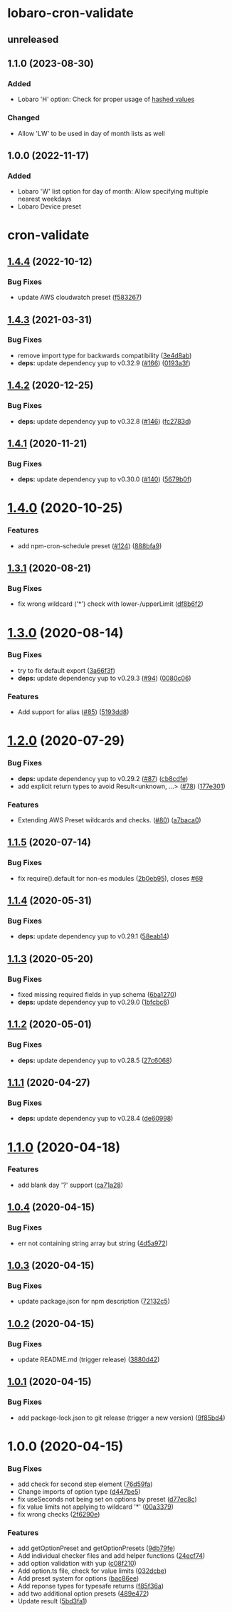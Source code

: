 # lobaro-cron-validate

## unreleased

## 1.1.0 (2023-08-30)
### Added
- Lobaro 'H' option: Check for proper usage of [hashed values](https://github.com/jenkinsci/jenkins/blob/master/core/src/main/resources/hudson/triggers/TimerTrigger/help-spec.jelly)
### Changed
- Allow 'LW' to be used in day of month lists as well

## 1.0.0 (2022-11-17)
### Added
- Lobaro 'W' list option for day of month: Allow specifying multiple nearest weekdays
- Lobaro Device preset

# cron-validate

## [1.4.4](https://github.com/Airfooox/cron-validate/compare/v1.4.3...v1.4.4) (2022-10-12)


### Bug Fixes

* update AWS cloudwatch preset ([f583267](https://github.com/Airfooox/cron-validate/commit/f583267a6c6c18792086160470a98baf5b0e2db7))

## [1.4.3](https://github.com/Airfooox/cron-validate/compare/v1.4.2...v1.4.3) (2021-03-31)


### Bug Fixes

* remove import type for backwards compatibility ([3e4d8ab](https://github.com/Airfooox/cron-validate/commit/3e4d8ab37869b2ed2290a9ca6a58a5b3bcc0beaa))
* **deps:** update dependency yup to v0.32.9 ([#166](https://github.com/Airfooox/cron-validate/issues/166)) ([0193a3f](https://github.com/Airfooox/cron-validate/commit/0193a3f5e767be95c34d80f965c631dab1cf5331))

## [1.4.2](https://github.com/Airfooox/cron-validate/compare/v1.4.1...v1.4.2) (2020-12-25)


### Bug Fixes

* **deps:** update dependency yup to v0.32.8 ([#146](https://github.com/Airfooox/cron-validate/issues/146)) ([fc2783d](https://github.com/Airfooox/cron-validate/commit/fc2783dfbdf6488cded93d3e639519c9779b1fec))

## [1.4.1](https://github.com/Airfooox/cron-validate/compare/v1.4.0...v1.4.1) (2020-11-21)


### Bug Fixes

* **deps:** update dependency yup to v0.30.0 ([#140](https://github.com/Airfooox/cron-validate/issues/140)) ([5679b0f](https://github.com/Airfooox/cron-validate/commit/5679b0f0310487e98c028444d9f2ca91d87c57fa))

# [1.4.0](https://github.com/Airfooox/cron-validate/compare/v1.3.1...v1.4.0) (2020-10-25)


### Features

* add npm-cron-schedule preset ([#124](https://github.com/Airfooox/cron-validate/issues/124)) ([888bfa9](https://github.com/Airfooox/cron-validate/commit/888bfa925eeaf0ebaf1dd350e1acdd81827f18e6))

## [1.3.1](https://github.com/Airfooox/cron-validate/compare/v1.3.0...v1.3.1) (2020-08-21)


### Bug Fixes

* fix wrong wildcard ('*') check with lower-/upperLimit ([df8b6f2](https://github.com/Airfooox/cron-validate/commit/df8b6f2be19a803d8927e6b25dd71875b5bc262a))

# [1.3.0](https://github.com/Airfooox/cron-validate/compare/v1.2.0...v1.3.0) (2020-08-14)


### Bug Fixes

* try to fix default export ([3a66f3f](https://github.com/Airfooox/cron-validate/commit/3a66f3f8998f58537341bb8233ceb2086c86a9d5))
* **deps:** update dependency yup to v0.29.3 ([#94](https://github.com/Airfooox/cron-validate/issues/94)) ([0080c06](https://github.com/Airfooox/cron-validate/commit/0080c06a1baaf68d591763aa76ca6e55e412ef60))


### Features

* Add support for alias ([#85](https://github.com/Airfooox/cron-validate/issues/85)) ([5193dd8](https://github.com/Airfooox/cron-validate/commit/5193dd8eb5f2ef30040d2edca2614e9fbc0c5364))

# [1.2.0](https://github.com/Airfooox/cron-validate/compare/v1.1.5...v1.2.0) (2020-07-29)


### Bug Fixes

* **deps:** update dependency yup to v0.29.2 ([#87](https://github.com/Airfooox/cron-validate/issues/87)) ([cb8cdfe](https://github.com/Airfooox/cron-validate/commit/cb8cdfe67e99f652e0afc924a76d55e3b51cb1a3))
* add explicit return types to avoid Result<unknown, ...> ([#78](https://github.com/Airfooox/cron-validate/issues/78)) ([177e301](https://github.com/Airfooox/cron-validate/commit/177e30140cad37e70fdd05e38080ecffddc9b6f9))


### Features

* Extending AWS Preset wildcards and checks. ([#80](https://github.com/Airfooox/cron-validate/issues/80)) ([a7baca0](https://github.com/Airfooox/cron-validate/commit/a7baca034af13624c314351eb89fe38dadf9c950))

## [1.1.5](https://github.com/Airfooox/cron-validate/compare/v1.1.4...v1.1.5) (2020-07-14)


### Bug Fixes

* fix require().default for non-es modules ([2b0eb95](https://github.com/Airfooox/cron-validate/commit/2b0eb9523d66c168e7de00a298a87541796bda0c)), closes [#69](https://github.com/Airfooox/cron-validate/issues/69)

## [1.1.4](https://github.com/Airfooox/cron-validate/compare/v1.1.3...v1.1.4) (2020-05-31)


### Bug Fixes

* **deps:** update dependency yup to v0.29.1 ([58eab14](https://github.com/Airfooox/cron-validate/commit/58eab14b1e66553af3f4a5e1183ccffe75e677f2))

## [1.1.3](https://github.com/Airfooox/cron-validate/compare/v1.1.2...v1.1.3) (2020-05-20)


### Bug Fixes

* fixed missing required fields in yup schema ([6ba1270](https://github.com/Airfooox/cron-validate/commit/6ba1270a6c9bd40936f6886df82757bf098ae004))
* **deps:** update dependency yup to v0.29.0 ([1bfcbc6](https://github.com/Airfooox/cron-validate/commit/1bfcbc692c193b0cd614dae3eb165f510fff6aab))

## [1.1.2](https://github.com/Airfooox/cron-validate/compare/v1.1.1...v1.1.2) (2020-05-01)


### Bug Fixes

* **deps:** update dependency yup to v0.28.5 ([27c6068](https://github.com/Airfooox/cron-validate/commit/27c60680cebe7b75d3bfb0c238dc59083f9d198b))

## [1.1.1](https://github.com/Airfooox/cron-validate/compare/v1.1.0...v1.1.1) (2020-04-27)


### Bug Fixes

* **deps:** update dependency yup to v0.28.4 ([de60998](https://github.com/Airfooox/cron-validate/commit/de60998ed1577b70c1e42621546a500df1ebd61e))

# [1.1.0](https://github.com/Airfooox/cron-validate/compare/v1.0.4...v1.1.0) (2020-04-18)


### Features

* add blank day '?' support ([ca71a28](https://github.com/Airfooox/cron-validate/commit/ca71a289307d2e171f32f2298b793b60fbf33be7))

## [1.0.4](https://github.com/Airfooox/cron-validate/compare/v1.0.3...v1.0.4) (2020-04-15)


### Bug Fixes

* err not containing string array but string ([4d5a972](https://github.com/Airfooox/cron-validate/commit/4d5a9725ef0d2c2222f75d2c6b6412c16ef17037))

## [1.0.3](https://github.com/Airfooox/cron-validate/compare/v1.0.2...v1.0.3) (2020-04-15)


### Bug Fixes

* update package.json for npm description ([72132c5](https://github.com/Airfooox/cron-validate/commit/72132c54b712dee1abd1fb0d42d9bd5d3395658d))

## [1.0.2](https://github.com/Airfooox/cron-validate/compare/v1.0.1...v1.0.2) (2020-04-15)


### Bug Fixes

* update README.md (trigger release) ([3880d42](https://github.com/Airfooox/cron-validate/commit/3880d4260520da41317d9de64763b4c98f71e4e7))

## [1.0.1](https://github.com/Airfooox/cron-validate/compare/v1.0.0...v1.0.1) (2020-04-15)


### Bug Fixes

* add package-lock.json to git release (trigger a new version) ([9f85bd4](https://github.com/Airfooox/cron-validate/commit/9f85bd488a0cefc8347d52a17c4e3b4e448fb4b4))

# 1.0.0 (2020-04-15)


### Bug Fixes

* add check for second step element ([76d59fa](https://github.com/Airfooox/cron-validate/commit/76d59fa73bb99c370c758a18aa45c59bb6e52988))
* Change imports of option type ([d447be5](https://github.com/Airfooox/cron-validate/commit/d447be55e99e57c7f93767be4a267453894c370d))
* fix useSeconds not being set on options by preset ([d77ec8c](https://github.com/Airfooox/cron-validate/commit/d77ec8c9cd7a670c21bc80e3ccd546cefc8289fc))
* fix value limits not applying to wildcard '*' ([00a3379](https://github.com/Airfooox/cron-validate/commit/00a3379414e1a0884a04c3167665eaea4935109e))
* fix wrong checks ([2f6290e](https://github.com/Airfooox/cron-validate/commit/2f6290ec277752b706bf1352a4d77cb64aa31112))


### Features

* add getOptionPreset and getOptionPresets ([9db79fe](https://github.com/Airfooox/cron-validate/commit/9db79fe012a419212d43aaa986c51830cd2de00a))
* Add individual checker files and add helper functions ([24ecf74](https://github.com/Airfooox/cron-validate/commit/24ecf747729124bb1fbb38e6eb9c7e34d3741540))
* add option validation with yup ([c08f210](https://github.com/Airfooox/cron-validate/commit/c08f2109ac3538aedf0a2d0a3353f2bbea457914))
* Add option.ts file, check for value limits ([032dcbe](https://github.com/Airfooox/cron-validate/commit/032dcbe9eaf9fdf875a9cbd39fe74727e8634bee))
* Add preset system for options ([bac86ee](https://github.com/Airfooox/cron-validate/commit/bac86ee44ad814f7ea9f430cd9fd27e33dc93066))
* Add reponse types for typesafe returns ([f85f36a](https://github.com/Airfooox/cron-validate/commit/f85f36a60f387aecba448355a0d4ec8c24bfdb92))
* add two additional option presets ([489e472](https://github.com/Airfooox/cron-validate/commit/489e4725978c1e22c71dea22edc624894cd383dd))
* Update result ([5bd3fa1](https://github.com/Airfooox/cron-validate/commit/5bd3fa18dc9c6e33a3ad83c66860c8451033f6b8))
